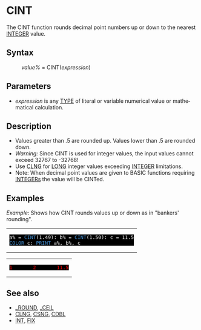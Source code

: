 <style>pre.codeide, pre.outputfixed, .outputcrt0 { background-color: #000 !important; color: #FFF !important; }</style><!DOCTYPE html>
<html class="client-nojs" dir="ltr" lang="en">
<head>
<title>CINT - QB64 Phoenix Edition Wiki</title>
</head>
<body class="mediawiki ltr sitedir-ltr mw-hide-empty-elt ns-0 ns-subject page-CINT rootpage-CINT skin-vector action-view skin-vector-legacy vector-feature-language-in-header-enabled vector-feature-language-in-main-page-header-disabled vector-feature-language-alert-in-sidebar-disabled vector-feature-sticky-header-disabled vector-feature-sticky-header-edit-disabled vector-feature-table-of-contents-disabled vector-feature-visual-enhancement-next-disabled">
<div class="mw-body" id="content" role="main">
<a id="top"></a>
<h1 class="firstHeading mw-first-heading" id="firstHeading"><span class="mw-page-title-main">CINT</span></h1>
<div class="vector-body" id="bodyContent">
<div class="mw-body-content mw-content-ltr" dir="ltr" id="mw-content-text" lang="en"><div class="mw-parser-output"><p>The <a class="mw-selflink selflink">CINT</a> function rounds decimal point numbers up or down to the nearest <a href="INTEGER" title="INTEGER">INTEGER</a> value.
</p>
<h2><span class="mw-headline" id="Syntax">Syntax</span></h2>
<dl><dd><i>value%</i> = <a class="mw-selflink selflink">CINT</a>(<i>expression</i>)</dd></dl>
<p>
</p>
<h2><span class="mw-headline" id="Parameters">Parameters</span></h2>
<ul><li><i>expression</i> is any <a href="TYPE" title="TYPE">TYPE</a> of literal or variable numerical value or mathematical calculation.</li></ul>
<p>
</p>
<h2><span class="mw-headline" id="Description">Description</span></h2>
<ul><li>Values greater than .5 are rounded up. Values lower than .5 are rounded down.</li>
<li><i>Warning:</i> Since <a class="mw-selflink selflink">CINT</a> is used for integer values, the input values cannot exceed 32767 to -32768!</li>
<li>Use <a href="CLNG" title="CLNG">CLNG</a> for <a href="LONG" title="LONG">LONG</a> integer values exceeding <a href="INTEGER" title="INTEGER">INTEGER</a> limitations.</li>
<li>Note: When decimal point values are given to BASIC functions requiring <a href="INTEGER" title="INTEGER">INTEGERs</a> the value will be <a class="mw-selflink selflink">CINTed</a>.</li></ul>
<p>
</p>
<h2><span class="mw-headline" id="Examples">Examples</span></h2>
<p><i>Example:</i> Shows how CINT rounds values up or down as in "bankers' rounding".
</p>
<table cellpadding="15px" width="100%">
<tbody><tr>
<td><pre class="codeide">a% = <a class="mw-selflink selflink"><span style="color:#4593D8;">CINT</span></a>(1.49): b% = <a class="mw-selflink selflink"><span style="color:#4593D8;">CINT</span></a>(1.50): c = 11.5
<a href="COLOR" title="COLOR"><span style="color:#4593D8;">COLOR</span></a> c: <a href="PRINT" title="PRINT"><span style="color:#4593D8;">PRINT</span></a> a%, b%, c
</pre>
</td></tr></tbody></table>
<table cellpadding="15px" width="100%">
<tbody><tr>
<td><pre class="outputcrt0"><span style="color:red;">1       2       11.5</span>
</pre>
</td></tr></tbody></table>
<p>
</p>
<h2><span class="mw-headline" id="See_also">See also</span></h2>
<ul><li><a href="ROUND" title="ROUND">_ROUND</a>, <a href="CEIL" title="CEIL">_CEIL</a></li>
<li><a href="CLNG" title="CLNG">CLNG</a>, <a href="CSNG" title="CSNG">CSNG</a>, <a href="CDBL" title="CDBL">CDBL</a></li>
<li><a href="INT" title="INT">INT</a>, <a href="FIX" title="FIX">FIX</a></li></ul>
<p>
</p>
<!-- 
NewPP limit report
Cached time: 20240714192355
Cache expiry: 86400
Reduced expiry: false
Complications: [show‐toc]
CPU time usage: 0.050 seconds
Real time usage: 0.129 seconds
Preprocessor visited node count: 75/1000000
Post‐expand include size: 1050/2097152 bytes
Template argument size: 85/2097152 bytes
Highest expansion depth: 3/100
Expensive parser function count: 0/100
Unstrip recursion depth: 0/20
Unstrip post‐expand size: 0/5000000 bytes
-->
<!--
Transclusion expansion time report (%,ms,calls,template)
100.00%  101.882      1 -total
 11.86%   12.086      1 Template:PageParameters
 11.08%   11.290      3 Template:Parameter
 10.86%   11.068      1 Template:Text
 10.79%   10.998      1 Template:PageSeeAlso
  9.56%    9.738      1 Template:OutputStart
  9.41%    9.587      1 Template:PageNavigation
  9.38%    9.553      1 Template:OutputEnd
  8.10%    8.249      1 Template:PageSyntax
  5.63%    5.733      1 Template:PageDescription
-->
<!-- Saved in parser cache with key qb64pnix_mw19894-mwmb_:pcache:idhash:286-0!canonical and timestamp 20240714192355 and revision id 7832.
 -->
</div>
</div>
</div>
</div>
</body>
</html>